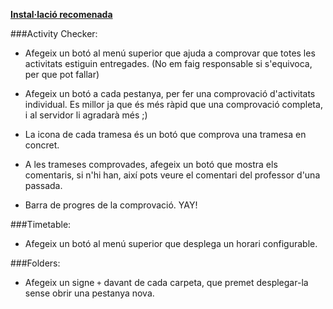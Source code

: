 __[Instal·lació recomenada](//github.com/gcq/MSuite/raw/master/msuite.user.js)__

###Activity Checker:

+ Afegeix un botó al menú superior que ajuda a comprovar que totes les activitats estiguin entregades. (No em faig responsable si s'equivoca, per que pot fallar)

+ Afegeix un botó a cada pestanya, per fer una comprovació d'activitats individual.
Es millor ja que és més ràpid que una comprovació completa, i al servidor li agradarà més ;)

+ La icona de cada tramesa és un botó que comprova una tramesa en concret.

+ A les trameses comprovades, afegeix un botó que mostra els comentaris, si n'hi han, així pots veure el comentari del professor d'una passada.

+ Barra de progres de la comprovació. YAY!

###Timetable:

+ Afegeix un botó al menú superior que desplega un horari configurable.

###Folders:

+ Afegeix un signe `+` davant de cada carpeta, que premet desplegar-la sense obrir una pestanya nova.